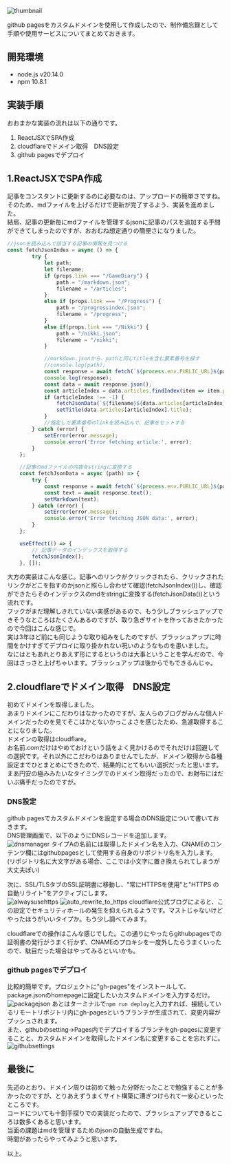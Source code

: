 ![thumbnail](/public/image/ReactBlogThumbnail.png)

github pagesをカスタムドメインを使用して作成したので、制作備忘録として手順や使用サービスについてまとめておきます。

## 開発環境
- node.js v20.14.0
- npm 10.8.1

## 実装手順
おおまかな実装の流れは以下の通りです。
1. ReactJSXでSPA作成
2. cloudflareでドメイン取得　DNS設定
3. github pagesでデプロイ

## 1.ReactJSXでSPA作成
記事をコンスタントに更新するのに必要なのは、アップロードの簡単さですね。  
そのため、mdファイルを上げるだけで更新が完了するよう、実装を進めました。  
結局、記事の更新毎にmdファイルを管理するjsonに記事のパスを追加する手間ができてしまったのですが、おおむね想定通りの簡便さになりました。

```js
//jsonを読み込んで該当する記事の情報を見つける
const fetchJsonIndex = async () => {
        try {
            let path;
            let filename;
            if (props.link === "/GameDiary") {
                path = "/markdown.json";
                filename = "/articles";
            }
            else if (props.link === "/Progress") {
                path = "/progressindex.json";
                filename = "/progress";
            }
            else if(props.link === "/Nikki") {
                path = "/nikki.json";
                filename = "/nikki";
            }

            //markdown.jsonから、pathと同じtitleを含む要素番号を探す
            //console.log(path);
            const response = await fetch(`${process.env.PUBLIC_URL}${path}`);
            console.log(response);
            const data = await response.json();
            const articleIndex = data.articles.findIndex(item => item.path === distination);
            if (articleIndex !== -1) {
                fetchJsonData(`${filename}${data.articles[articleIndex].link}`);
                setTitle(data.articles[articleIndex].title);
            }
            //指定した要素番号のlinkを読み込んで、記事をセットする
        } catch (error) {
            setError(error.message);
            console.error('Error fetching article:', error);
        }
    };

    //記事のmdファイルの内容をstringに変換する
    const fetchJsonData = async (path) => {
        try {
            const response = await fetch(`${process.env.PUBLIC_URL}${path}`);
            const text = await response.text();
            setMarkdown(text);
        } catch (error) {
            setError(error.message);
            console.error('Error fetching JSON data:', error);
        }
    };

    useEffect(() => {
        // 記事データのインデックスを取得する
        fetchJsonIndex();
    }, []);
```

大方の実装はこんな感じ。記事へのリンクがクリックされたら、クリックされたリンクがどこを指すのかjsonと照らし合わせて確認(fetchJsonIndex())し、確認ができたらそのインデックスのmdをstringに変換する(fetchJsonData())という流れです。  
フックがまだ理解しきれていない実感があるので、もう少しブラッシュアップできそうなところはたくさんあるのですが、取り急ぎサイトを作っておきたかったので今回はこんな感じで。  
実は3年ほど前にも同じような取り組みをしたのですが、ブラッシュアップに時間をかけすぎてデプロイに取り掛かれない呪いのようなものを患いました。  
なにはともあれとりあえず形にするというのは大事ということを学んだので、今回はさっさと上げちゃいます。ブラッシュアップは後からでもできるんじゃ。  

## 2.cloudflareでドメイン取得　DNS設定
初めてドメインを取得しました。  
あまりドメインにこだわりはなかったのですが、友人らのブログがみんな個人ドメインだったのを見てそこはかとないかっこよさを感じたため、急遽取得することになりました。  
ドメインの取得はcloudflare。  
お名前.comだけはやめておけという話をよく見かけるのでそれだけは回避しての選択です。それ以外にこだわりはありませんでしたが、ドメイン取得から各種設定までひとまとめにできたので、結果的にとてもいい選択だったと思います。  
まあ円安の極みみたいなタイミングでのドメイン取得だったので、お財布にはだいぶ痛手だったのですが。
  
### DNS設定
github pagesでカスタムドメインを設定する場合のDNS設定について書いておきます。  
DNS管理画面で、以下のようにDNSレコードを追加します。  
![dnsmanager](/public/image/dnsmanager.png)
タイプAの名前には取得したドメイン名を入力、CNAMEのコンテンツ欄にはgithubpagesとして使用する自身のリポジトリ名を入力します。(リポジトリ名に大文字がある場合、ここでは小文字に置き換えられてしまうが大丈夫ぽい)  

次に、SSL/TLSタブのSSL証明書に移動し、"常にHTTPSを使用"と"HTTPS の自動リライト"をアクティブにします。  
![alwaysusehttps](/public/image/always_use_the_https.PNG)
![auto_rewrite_to_https](/public/image/auto_rewrite_of_https.PNG)
cloudflare公式ブログによると、この設定でセキュリティホールの発生を抑えられるようです。マストじゃないけどやったほうがいいタイプか。もう少し調べてみます。

cloudflareでの操作はこんな感じでした。この通りにやったらgithubpagesでの証明書の発行がうまく行かず、CNAMEのプロキシを一度外したらうまくいったので、駄目だった場合はやってみるといいかも。

### github pagesでデプロイ
比較的簡単です。プロジェクトに"gh-pages"をインストールして、package.jsonのhomepageに設定したいカスタムドメインを入力するだけ。
![packagejson](/public/image/packagejson.png)
あとはターミナルで```npm run deploy```と入力すれば、接続しているリモートリポジトリ内にgh-pagesというブランチが生成されて、変更内容がプッシュされます。  
また、githubのsetting->Pages内でデプロイするブランチをgh-pagesに変更することと、カスタムドメインを取得したドメイン名に変更することを忘れずに。
![githubsettings](/public/image/githubsettings.png)



## 最後に
先述のとおり、ドメイン周りは初めて触った分野だったことで勉強することが多かったのですが、とりあえずうまくサイト構築に漕ぎつけられて一安心といったところです。  
コードについても十割手探りでの実装だったので、ブラッシュアップできるところは数多くあると思います。  
当面の課題はmdを管理するためのjsonの自動生成ですね。  
時間があったらやってみようと思います。  

以上。